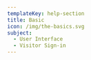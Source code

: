 ```yaml
---
templateKey: help-section
title: Basic
icon: /img/the-basics.svg
subject:
  - User Interface
  - Visitor Sign-in
---
```


